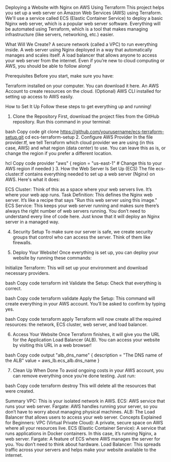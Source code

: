 Deploying a Website with Nginx on AWS Using Terraform
This project helps you set up a web server on Amazon Web Services (AWS) using Terraform. We'll use a service called ECS (Elastic Container Service) to deploy a basic Nginx web server, which is a popular web server software. Everything will be automated using Terraform, which is a tool that makes managing infrastructure (like servers, networking, etc.) easier.

What Will We Create?
A secure network (called a VPC) to run everything inside.
A web server using Nginx deployed in a way that automatically manages and scales itself.
A load balancer that allows anyone to access your web server from the internet.
Even if you’re new to cloud computing or AWS, you should be able to follow along!

Prerequisites
Before you start, make sure you have:

Terraform installed on your computer. You can download it here.
An AWS Account to create resources on the cloud.
(Optional) AWS CLI installed for setting up access to AWS easily.


How to Set It Up
Follow these steps to get everything up and running!

1. Clone the Repository
First, download the project files from the GitHub repository. Run this command in your terminal:

bash
Copy code
git clone https://github.com/yourusername/ecs-terraform-setup.git
cd ecs-terraform-setup
2. Configure AWS Provider
In the file provider.tf, we tell Terraform which cloud provider we are using (in this case, AWS) and what region (data center) to use. You can leave this as is, or change the region if you prefer a different location.

hcl
Copy code
provider "aws" {
  region = "us-east-1"  # Change this to your AWS region if needed
}
3. How the Web Server Is Set Up (ECS)
The file ecs-cluster.tf contains everything needed to set up a web server (Nginx) on AWS. Here's what it does:

ECS Cluster: Think of this as a space where your web servers live. It’s where your web app runs.
Task Definition: This defines the Nginx web server. It’s like a recipe that says "Run this web server using this image."
ECS Service: This keeps your web server running and makes sure there’s always the right number of web servers running.
You don’t need to understand every line of code here. Just know that it will deploy an Nginx server in a managed way.


4. Security Setup
To make sure our server is safe, we create security groups that control who can access the server. Think of them like firewalls.



5. Deploy Your Website!
Once everything is set up, you can deploy your website by running these commands:

Initialize Terraform: This will set up your environment and download necessary providers.

bash
Copy code
terraform init
Validate the Setup: Check that everything is correct.

bash
Copy code
terraform validate
Apply the Setup: This command will create everything in your AWS account. You’ll be asked to confirm by typing yes.

bash
Copy code
terraform apply
Terraform will now create all the required resources: the network, ECS cluster, web server, and load balancer.

6. Access Your Website
Once Terraform finishes, it will give you the URL for the Application Load Balancer (ALB). You can access your website by visiting this URL in a web browser!

bash
Copy code
output "alb_dns_name" {
  description = "The DNS name of the ALB"
  value       = aws_lb.ecs_alb.dns_name
}


7. Clean Up When Done
To avoid ongoing costs in your AWS account, you can remove everything once you’re done testing. Just run:

bash
Copy code
terraform destroy
This will delete all the resources that were created.

Summary
VPC: This is your isolated network in AWS.
ECS: AWS service that runs your web server.
Fargate: AWS handles running your server, so you don’t have to worry about managing physical machines.
ALB: The Load Balancer that allows users to access your web server.
Concepts Explained for Beginners:
VPC (Virtual Private Cloud): A private, secure space on AWS where all your resources live.
ECS (Elastic Container Service): A service that runs applications in Docker containers. In this case, it’s running Nginx, a web server.
Fargate: A feature of ECS where AWS manages the server for you. You don’t need to think about hardware.
Load Balancer: This spreads traffic across your servers and helps make your website available to the internet.